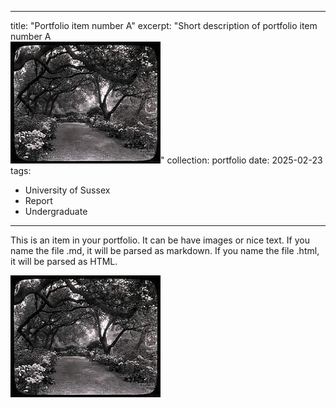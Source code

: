 ---
title: "Portfolio item number A"
excerpt: "Short description of portfolio item number A<br/><img src='../images/3953273590_704e3899d5_m.jpg'>"
collection: portfolio
date: 2025-02-23
tags:
  - University of Sussex
  - Report
  - Undergraduate
  ---

This is an item in your portfolio. It can be have images or nice text. If you name the file .md, it will be parsed as markdown. If you name the file .html, it will be parsed as HTML. 

![alt text](<../images/3953273590_704e3899d5_m.jpg>)